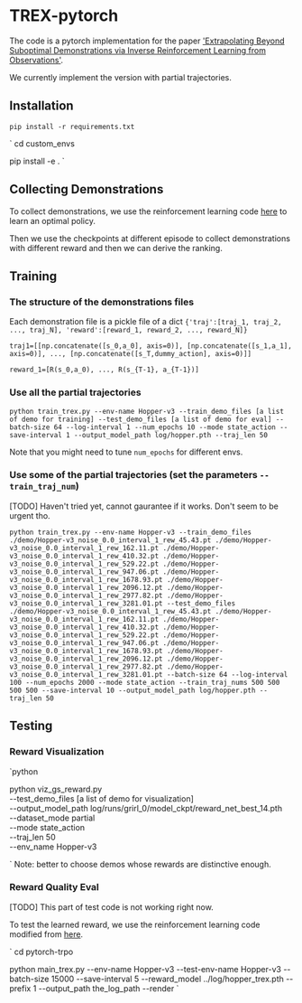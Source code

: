 # TREX-pytorch

The code is a pytorch implementation for the paper ['Extrapolating Beyond Suboptimal Demonstrations via Inverse Reinforcement Learning from Observations'](https://arxiv.org/abs/1904.06387).

We currently implement the version with partial trajectories.

## Installation

`pip install -r requirements.txt`

`
cd custom_envs

pip install -e .
`

## Collecting Demonstrations

To collect demonstrations, we use the reinforcement learning code [here](https://github.com/ikostrikov/pytorch-trpo) to learn an optimal policy.

Then we use the checkpoints at different episode to collect demonstrations with different reward and then we can derive the ranking.


## Training

### The structure of the demonstrations files
Each demonstration file is a pickle file of a dict `{'traj':[traj_1, traj_2, ..., traj_N], 'reward':[reward_1, reward_2, ..., reward_N]}`

`traj1=[[np.concatenate([s_0,a_0], axis=0)], [np.concatenate([s_1,a_1], axis=0)], ..., [np.concatenate([s_T,dummy_action], axis=0)]]`

`reward_1=[R(s_0,a_0), ..., R(s_{T-1}, a_{T-1})]`


### Use all the partial trajectories 
<!-- 
`python train_trex.py --env-name Hopper-v3 --train_demo_files ./demo/Hopper-v3_noise_0.0_interval_1_rew_45.43.pt ./demo/Hopper-v3_noise_0.0_interval_1_rew_162.11.pt ./demo/Hopper-v3_noise_0.0_interval_1_rew_410.32.pt ./demo/Hopper-v3_noise_0.0_interval_1_rew_529.22.pt ./demo/Hopper-v3_noise_0.0_interval_1_rew_947.06.pt ./demo/Hopper-v3_noise_0.0_interval_1_rew_1678.93.pt ./demo/Hopper-v3_noise_0.0_interval_1_rew_2096.12.pt ./demo/Hopper-v3_noise_0.0_interval_1_rew_2977.82.pt ./demo/Hopper-v3_noise_0.0_interval_1_rew_3281.01.pt --test_demo_files ./demo/Hopper-v3_noise_0.0_interval_1_rew_45.43.pt ./demo/Hopper-v3_noise_0.0_interval_1_rew_162.11.pt ./demo/Hopper-v3_noise_0.0_interval_1_rew_410.32.pt ./demo/Hopper-v3_noise_0.0_interval_1_rew_529.22.pt ./demo/Hopper-v3_noise_0.0_interval_1_rew_947.06.pt ./demo/Hopper-v3_noise_0.0_interval_1_rew_1678.93.pt ./demo/Hopper-v3_noise_0.0_interval_1_rew_2096.12.pt ./demo/Hopper-v3_noise_0.0_interval_1_rew_2977.82.pt ./demo/Hopper-v3_noise_0.0_interval_1_rew_3281.01.pt --batch-size 64 --log-interval 100 --num_epochs 2000 --mode state_action --save-interval 10 --output_model_path log/hopper.pth --traj_len 50` -->


`python train_trex.py --env-name Hopper-v3 --train_demo_files [a list of demo for training] --test_demo_files [a list of demo for eval] --batch-size 64 --log-interval 1 --num_epochs 10 --mode state_action --save-interval 1 --output_model_path log/hopper.pth --traj_len 50`

Note that you might need to tune `num_epochs` for different envs.

### Use some of the partial trajectories (set the parameters `--train_traj_num`)
[TODO] Haven't tried yet, cannot gaurantee if it works. Don't seem to be urgent tho.

`python train_trex.py --env-name Hopper-v3 --train_demo_files ./demo/Hopper-v3_noise_0.0_interval_1_rew_45.43.pt ./demo/Hopper-v3_noise_0.0_interval_1_rew_162.11.pt ./demo/Hopper-v3_noise_0.0_interval_1_rew_410.32.pt ./demo/Hopper-v3_noise_0.0_interval_1_rew_529.22.pt ./demo/Hopper-v3_noise_0.0_interval_1_rew_947.06.pt ./demo/Hopper-v3_noise_0.0_interval_1_rew_1678.93.pt ./demo/Hopper-v3_noise_0.0_interval_1_rew_2096.12.pt ./demo/Hopper-v3_noise_0.0_interval_1_rew_2977.82.pt ./demo/Hopper-v3_noise_0.0_interval_1_rew_3281.01.pt --test_demo_files ./demo/Hopper-v3_noise_0.0_interval_1_rew_45.43.pt ./demo/Hopper-v3_noise_0.0_interval_1_rew_162.11.pt ./demo/Hopper-v3_noise_0.0_interval_1_rew_410.32.pt ./demo/Hopper-v3_noise_0.0_interval_1_rew_529.22.pt ./demo/Hopper-v3_noise_0.0_interval_1_rew_947.06.pt ./demo/Hopper-v3_noise_0.0_interval_1_rew_1678.93.pt ./demo/Hopper-v3_noise_0.0_interval_1_rew_2096.12.pt ./demo/Hopper-v3_noise_0.0_interval_1_rew_2977.82.pt ./demo/Hopper-v3_noise_0.0_interval_1_rew_3281.01.pt --batch-size 64 --log-interval 100 --num_epochs 2000 --mode state_action --train_traj_nums 500 500 500 500 --save-interval 10 --output_model_path log/hopper.pth --traj_len 50`





## Testing

### Reward Visualization


`python

python viz_gs_reward.py \
  --test_demo_files [a list of demo for visualization]  \
  --output_model_path log/runs/grirl_0/model_ckpt/reward_net_best_14.pth \
  --dataset_mode partial \
  --mode state_action \
  --traj_len 50 \
  --env_name Hopper-v3

`
Note: better to choose demos whose rewards are distinctive enough.

### Reward Quality Eval


[TODO] This part of test code is not working right now.

To test the learned reward, we use the reinforcement learning code modified from [here](https://github.com/ikostrikov/pytorch-trpo).

`
cd pytorch-trpo

python main_trex.py --env-name Hopper-v3 --test-env-name Hopper-v3 --batch-size 15000 --save-interval 5 --reward_model ../log/hopper_trex.pth   --prefix 1 --output_path the_log_path --render
`



